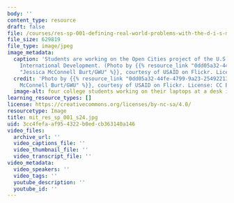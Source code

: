 ```yaml
---
body: ''
content_type: resource
draft: false
file: /courses/res-sp-001-defining-real-world-problems-with-the-d-i-s-method-describe-inquire-state-spring-2024/mit_res_sp_001_s24.jpg
file_size: 629819
file_type: image/jpeg
image_metadata:
  caption: 'Students are working on the Open Cities project of the U.S. Agency for
    International Development. (Photo by {{% resource_link "0dd05a32-44fe-4799-9a23-254922138699"
    "Jessica McConnell Burt/GWU" %}}, courtesy of USAID on Flickr. License: CC BY-NC.)'
  credit: 'Photo by {{% resource_link "0dd05a32-44fe-4799-9a23-254922138699" "Jessica
    McConnell Burt/GWU" %}}, courtesy of USAID on Flickr. License: CC BY-NC'
  image-alt: four college students working on their laptops at a desk in the library
learning_resource_types: []
license: https://creativecommons.org/licenses/by-nc-sa/4.0/
resourcetype: Image
title: mit_res_sp_001_s24.jpg
uid: 3cc4fefa-af95-4322-b0ed-cb363140a146
video_files:
  archive_url: ''
  video_captions_file: ''
  video_thumbnail_file: ''
  video_transcript_file: ''
video_metadata:
  video_speakers: ''
  video_tags: ''
  youtube_description: ''
  youtube_id: ''
---
```

